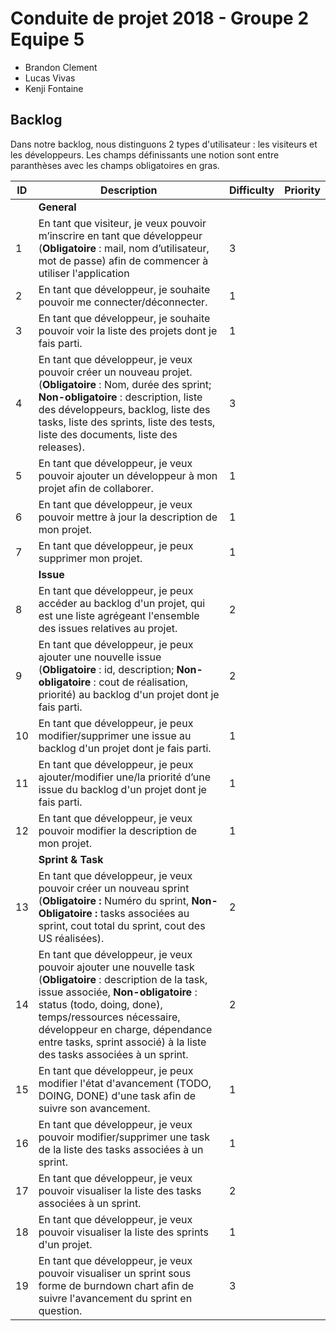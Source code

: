 # Conduite de projet 2018 - Groupe 2 Equipe 5

* Brandon Clement
* Lucas Vivas
* Kenji Fontaine

## Backlog

Dans notre backlog, nous distinguons 2 types d'utilisateur : les visiteurs et les développeurs. Les champs définissants une notion sont entre paranthèses avec les champs obligatoires en gras.

| ID | Description | Difficulty | Priority |
|----|-------------|------------|----------|
|    | **General** |            |          |
|  1 | En tant que visiteur, je veux pouvoir m’inscrire en tant que développeur (**Obligatoire** : mail, nom d’utilisateur, mot de passe) afin de commencer à utiliser l'application | 3 |  |
|  2 | En tant que développeur, je souhaite pouvoir me connecter/déconnecter. | 1 |  |
|  3 | En tant que développeur, je souhaite pouvoir voir la liste des projets dont je fais parti. | 1 |  |
|  4 | En tant que développeur, je veux pouvoir créer un nouveau projet. (**Obligatoire** : Nom, durée des sprint; **Non-obligatoire** : description, liste des développeurs, backlog, liste des tasks, liste des sprints, liste des tests, liste des documents, liste des releases). | 3 |  |
|  5 | En tant que développeur, je veux pouvoir ajouter un développeur à mon projet afin de collaborer. | 1 |  |
|  6 | En tant que développeur, je veux pouvoir mettre à jour la description de mon projet. | 1 |  |
|  7 | En tant que développeur, je peux supprimer mon projet. | 1 |  |
|    | **Issue** |	|	|
|  8 | En tant que développeur, je peux accéder au backlog d'un projet, qui est une liste agrégeant l'ensemble des issues relatives au projet. | 2 |   |
|  9 | En tant que développeur, je peux ajouter une nouvelle issue (**Obligatoire** : id, description; **Non-obligatoire** : cout de réalisation, priorité) au backlog d'un projet dont je fais parti. | 2 |  |
| 10 | En tant que développeur, je peux modifier/supprimer une issue au backlog d'un projet dont je fais parti. | 1 |  |
| 11 | En tant que développeur, je peux ajouter/modifier une/la priorité d’une issue du backlog d'un projet dont je fais parti. | 1 |  |
| 12 | En tant que développeur, je veux pouvoir modifier la description de mon projet. | 1 |  |
|    | **Sprint & Task** |    |    |
| 13 | En tant que développeur, je veux pouvoir créer un nouveau sprint (**Obligatoire :** Numéro du sprint, **Non-Obligatoire :** tasks associées au sprint, cout total du sprint, cout des US réalisées). | 2 |  |
| 14 | En tant que développeur, je veux pouvoir ajouter une nouvelle task (**Obligatoire** : description de la task, issue associée, **Non-obligatoire** : status (todo, doing, done), temps/ressources nécessaire, développeur en charge, dépendance entre tasks, sprint associé) à la liste des tasks associées à un sprint. | 2 |  |
| 15 | En tant que développeur, je peux modifier l'état d'avancement (TODO, DOING, DONE) d'une task afin de suivre son avancement. | 1 |  |
| 16 | En tant que développeur, je veux pouvoir modifier/supprimer une task de la liste des tasks associées à un sprint. | 1 |  |
| 17 | En tant que développeur, je veux pouvoir visualiser la liste des tasks associées à un sprint. | 2 |  |
| 18 | En tant que développeur, je veux pouvoir visualiser la liste des sprints d'un projet. | 1 |  |
| 19 | En tant que développeur, je veux pouvoir visualiser un sprint sous forme de burndown chart afin de suivre l'avancement du sprint en question. | 3 |  |

